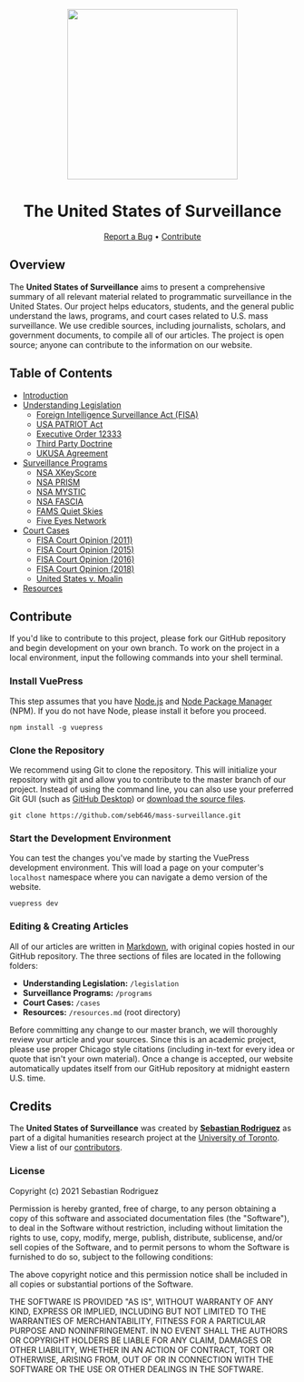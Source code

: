 <!-- ---
home: true
heroImage: /images/surveillance.png
heroText: The United States of Surveillance
tagline: Hero subtitle
actionText: Learn More →
actionLink: /learn/getting-started/
features:
- title: The Legislation
  details: Minimal setup with markdown-centered project structure helps you focus on writing.
- title: The Programs
  details: Enjoy the dev experience of Vue + webpack, use Vue components in markdown, and develop custom themes with Vue.
- title: Court Cases
  details: VuePress generates pre-rendered static HTML for each page, and runs as an SPA once a page is loaded.
footer: Copyright © 2021 United States of Surveillance | GitHub | MIT License
--- -->

<p align="center">
  <img src="https://masssurveillance.net/images/surveillance.png" width="300px">
</p>

<h1 align="center">The United States of Surveillance</h1>
<p align="center">
  <a href="https://github.com/seb646/mass-surveillance/issues">Report a Bug</a> • 
  <a href="https://github.com/seb646/mass-surveillance">Contribute</a>
</p>

## Overview
The **United States of Surveillance** aims to present a comprehensive summary of all relevant material related to programmatic surveillance in the United States. Our project helps educators, students, and the general public understand the laws, programs, and court cases related to U.S. mass surveillance. We use credible sources, including journalists, scholars, and government documents, to compile all of our articles. The project is open source; anyone can contribute to the information on our website. 

## Table of Contents
- [Introduction](https://masssurveillance.net)
- [Understanding Legislation](https://masssurveillance.net/legislation)
  - [Foreign Intelligence Surveillance Act (FISA)](https://masssurveillance.net/legislation/fisa)
  - [USA PATRIOT Act](https://masssurveillance.net/legislation/patriot-act)
  - [Executive Order 12333](https://masssurveillance.net/legislation/eo-12333)
  - [Third Party Doctrine](https://masssurveillance.net/legislation/third-party-doctrine)
  - [UKUSA Agreement](https://masssurveillance.net/legislation/ukusa)
- [Surveillance Programs](https://masssurveillance.net/programs)
  - [NSA XKeyScore](https://masssurveillance.net/programs/xkeyscore)
  - [NSA PRISM](https://masssurveillance.net/programs/prism)
  - [NSA MYSTIC](https://masssurveillance.net/programs/mystic)
  - [NSA FASCIA](https://masssurveillance.net/programs/fascia)
  - [FAMS Quiet Skies](https://masssurveillance.net/programs/quiet-skies)
  - [Five Eyes Network](https://masssurveillance.net/programs/five-eyes)
- [Court Cases](https://masssurveillance.net/cases)
  - [FISA Court Opinion (2011)](https://masssurveillance.net/cases/fisa2011)
  - [FISA Court Opinion (2015)](https://masssurveillance.net/cases/fisa20115)
  - [FISA Court Opinion (2016)](https://masssurveillance.net/cases/fisa2016)
  - [FISA Court Opinion (2018)](https://masssurveillance.net/cases/fisa2018)
  - [United States v. Moalin](https://masssurveillance.net/cases/us-v-moalin)
- [Resources](https://masssurveillance.net/resources)

## Contribute
If you'd like to contribute to this project, please fork our GitHub repository and begin development on your own branch. To work on the project in a local environment, input the following commands into your shell terminal.

### Install VuePress
This step assumes that you have [Node.js](https://nodejs.org) and [Node Package Manager](https://docs.npmjs.com/downloading-and-installing-node-js-and-npm) (NPM). If you do not have Node, please install it before you proceed. 
```
npm install -g vuepress
```

### Clone the Repository
We recommend using Git to clone the repository. This will initialize your repository with git and allow you to contribute to the master branch of our project. Instead of using the command line, you can also use your preferred Git GUI (such as [GitHub Desktop](https://desktop.github.com/)) or [download the source files](https://github.com/seb646/mass-surveillances/archive/main.zip).
```
git clone https://github.com/seb646/mass-surveillance.git
```

### Start the Development Environment
You can test the changes you've made by starting the VuePress development environment. This will load a page on your computer's `localhost` namespace where you can navigate a demo version of the website.
```
vuepress dev
```

### Editing & Creating Articles
All of our articles are written in [Markdown](https://www.markdownguide.org/), with original copies hosted in our GitHub repository. The three sections of files are located in the following folders:
- **Understanding Legislation:** `/legislation`
- **Surveillance Programs:** `/programs`
- **Court Cases:** `/cases`
- **Resources:** `/resources.md` (root directory)

Before committing any change to our master branch, we will thoroughly review your article and your sources. Since this is an academic project, please use proper Chicago style citations (including in-text for every idea or quote that isn't your own material). Once a change is accepted, our website automatically updates itself from our GitHub repository at midnight eastern U.S. time.

## Credits
The **United States of Surveillance** was created by [**Sebastian Rodriguez**](https://srod.ca) as part of a digital humanities research project at the [University of Toronto](https://utoronto.ca). View a list of our [contributors](https://github.com/seb646/mass-surveillance/graphs/contributors).


### License
Copyright (c) 2021 Sebastian Rodriguez

Permission is hereby granted, free of charge, to any person obtaining a copy
of this software and associated documentation files (the "Software"), to deal
in the Software without restriction, including without limitation the rights
to use, copy, modify, merge, publish, distribute, sublicense, and/or sell
copies of the Software, and to permit persons to whom the Software is
furnished to do so, subject to the following conditions:

The above copyright notice and this permission notice shall be included in all
copies or substantial portions of the Software.

THE SOFTWARE IS PROVIDED "AS IS", WITHOUT WARRANTY OF ANY KIND, EXPRESS OR
IMPLIED, INCLUDING BUT NOT LIMITED TO THE WARRANTIES OF MERCHANTABILITY,
FITNESS FOR A PARTICULAR PURPOSE AND NONINFRINGEMENT. IN NO EVENT SHALL THE
AUTHORS OR COPYRIGHT HOLDERS BE LIABLE FOR ANY CLAIM, DAMAGES OR OTHER
LIABILITY, WHETHER IN AN ACTION OF CONTRACT, TORT OR OTHERWISE, ARISING FROM,
OUT OF OR IN CONNECTION WITH THE SOFTWARE OR THE USE OR OTHER DEALINGS IN THE
SOFTWARE.